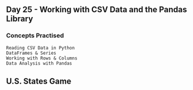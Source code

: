 ## Day 25 - Working with CSV Data and the Pandas Library
### Concepts Practised
    Reading CSV Data in Python
    DataFrames & Series
    Working with Rows & Columns
    Data Analysis with Pandas
## U.S. States Game
